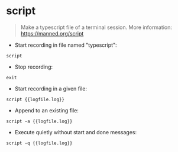 # script

> Make a typescript file of a terminal session.
> More information: <https://manned.org/script>

- Start recording in file named "typescript":

`script`

- Stop recording:

`exit`

- Start recording in a given file:

`script {{logfile.log}}`

- Append to an existing file:

`script -a {{logfile.log}}`

- Execute quietly without start and done messages:

`script -q {{logfile.log}}`
